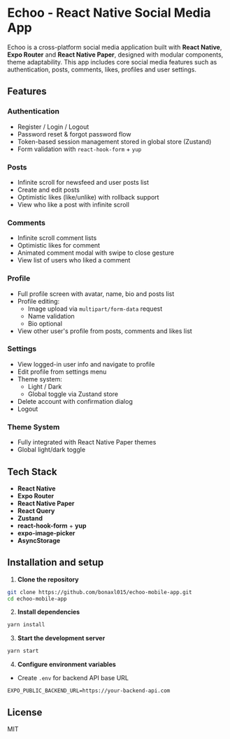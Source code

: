 # Echoo - React Native Social Media App

Echoo is a cross-platform social media application built with **React Native**, **Expo Router** and **React Native Paper**, designed with modular components, theme adaptability.
This app includes core social media features such as authentication, posts, comments, likes, profiles and user settings.

## Features

### **Authentication**

- Register / Login / Logout
- Password reset & forgot password flow
- Token-based session management stored in global store (Zustand)
- Form validation with `react-hook-form` + `yup`

### **Posts**

- Infinite scroll for newsfeed and user posts list
- Create and edit posts
- Optimistic likes (like/unlike) with rollback support
- View who like a post with infinite scroll

### **Comments**

- Infinite scroll comment lists
- Optimistic likes for comment
- Animated comment modal with swipe to close gesture
- View list of users who liked a comment

### **Profile**

- Full profile screen with avatar, name, bio and posts list
- Profile editing:
  - Image upload via `multipart/form-data` request
  - Name validation
  - Bio optional
- View other user's profile from posts, comments and likes list

### **Settings**

- View logged-in user info and navigate to profile
- Edit profile from settings menu
- Theme system:
  - Light / Dark
  - Global toggle via Zustand store
- Delete account with confirmation dialog
- Logout

### **Theme System**

- Fully integrated with React Native Paper themes
- Global light/dark toggle

## Tech Stack

- **React Native**
- **Expo Router**
- **React Native Paper**
- **React Query**
- **Zustand**
- **react-hook-form** + **yup**
- **expo-image-picker**
- **AsyncStorage**

## Installation and setup

1. **Clone the repository**

```bash
git clone https://github.com/bonaxl015/echoo-mobile-app.git
cd echoo-mobile-app
```

2. **Install dependencies**

```bash
yarn install
```

3. **Start the development server**

```bash
yarn start
```

4. **Configure environment variables**

- Create `.env` for backend API base URL

```
EXPO_PUBLIC_BACKEND_URL=https://your-backend-api.com
```

## License

MIT
